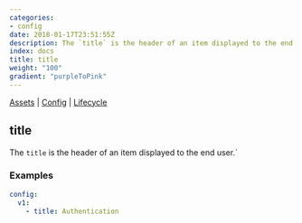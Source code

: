 ```yaml
---
categories:
- config
date: 2018-01-17T23:51:55Z
description: The `title` is the header of an item displayed to the end user.`
index: docs
title: title
weight: "100"
gradient: "purpleToPink"
---
```


[Assets](/reference/assets/overview) | [Config](/reference/config/overview) | [Lifecycle](/referenc/lifecycle/overview)

## title

The `title` is the header of an item displayed to the end user.`




### Examples

```yaml
config:
  v1:
    - title: Authentication
```
